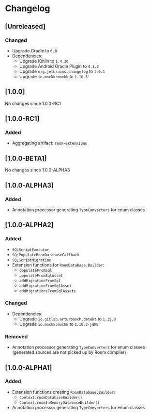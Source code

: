 # Changelog

## [Unreleased]
### Changed
- Upgrade Gradle to `6.8`
- Dependencies:
  - Upgrade Kotlin to `1.4.30`
  - Upgrade Android Gradle Plugin to `4.1.2`
  - Upgrade `org.jetbrains.changelog` to `1.0.1`
  - Upgrade `io.mockk:mockk` to `1.10.5`

## [1.0.0]
No changes since 1.0.0-RC1

## [1.0.0-RC1]
### Added
- Aggregating artifact: `room-extensions`

## [1.0.0-BETA1]
No changes since 1.0.0-ALPHA3

## [1.0.0-ALPHA3]
### Added
- Annotation processor generating `TypeConverter`s for enum classes

## [1.0.0-ALPHA2]
### Added
- `SQLScriptExecutor`
- `SQLPopulateRoomDatabaseCallback`
- `SQLScriptMigration`
- Extension functions for `RoomDatabase.Builder`:
  - `populateFromSql`
  - `populateFromSqlAsset`
  - `addMigrationFromSql`
  - `addMigrationFromSqlAsset`
  - `addMigrationsFromSqlAssets`

### Changed
- Dependencies:
  - Upgrade `io.gitlab.arturbosch.detekt` to `1.15.0`
  - Upgrade `io.mockk:mockk` to `1.10.3-jdk8`

### Removed
- Annotation processor generating `TypeConverter`s for enum classes
  (generated sources are not picked up by Room compiler)

## [1.0.0-ALPHA1]
### Added
- Extension functions creating `RoomDatabase.Builder`:
  - `Context.roomDatabaseBuilder()`
  - `Context.roomInMemoryDatabaseBuilder()`
- Annotation processor generating `TypeConverter`s for enum classes
